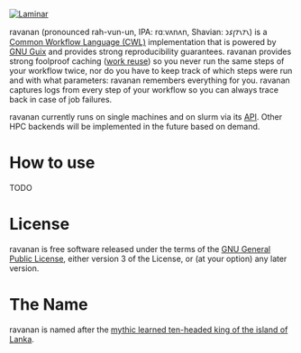 [![Laminar](https://ci.systemreboot.net/badge/ravanan.svg)](https://ci.systemreboot.net/jobs/ravanan)

ravanan (pronounced rah-vun-un, IPA: rɑːvʌnʌn, Shavian: 𐑮𐑭𐑝𐑳𐑯𐑳𐑯) is a [Common Workflow Language (CWL)](https://www.commonwl.org/) implementation that is powered by [GNU Guix](https://guix.gnu.org/) and provides strong reproducibility guarantees. ravanan provides strong foolproof caching ([work reuse](https://www.commonwl.org/v1.2/CommandLineTool.html#WorkReuse)) so you never run the same steps of your workflow twice, nor do you have to keep track of which steps were run and with what parameters: ravanan remembers everything for you. ravanan captures logs from every step of your workflow so you can always trace back in case of job failures.

ravanan currently runs on single machines and on slurm via its [API](https://slurm.schedmd.com/rest_api.html). Other HPC backends will be implemented in the future based on demand.

# How to use

TODO

# License

ravanan is free software released under the terms of the [GNU General Public License](https://www.gnu.org/licenses/gpl.html), either version 3 of the License, or (at your option) any later version.

# The Name

ravanan is named after the [mythic learned ten-headed king of the island of Lanka](https://en.wikipedia.org/wiki/Ravana).
